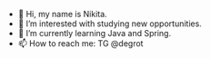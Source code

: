 - 👋 Hi, my name is Nikita.
- 👀 I’m interested with studying new opportunities.
- 🌱 I’m currently learning Java and Spring.
- 📫 How to reach me: TG @degrot

<!---
Hukuta02/Hukuta02 is a ✨ special ✨ repository because its `README.md` (this file) appears on your GitHub profile.
You can click the Preview link to take a look at your changes.
--->
